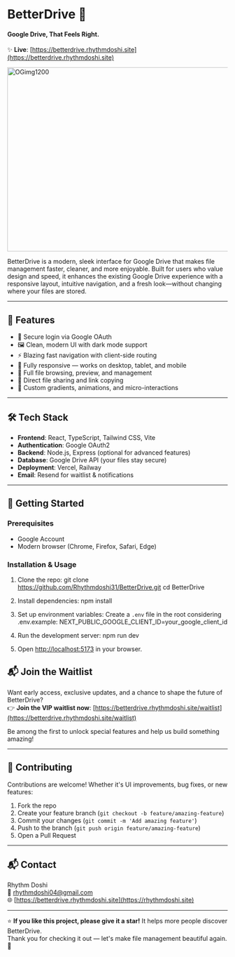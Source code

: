 # BetterDrive 👑

#### Google Drive, That Feels Right.
✨ **Live**: [https://betterdrive.rhythmdoshi.site](https://betterdrive.rhythmdoshi.site)

<img width="630" height="420" alt="OGimg1200" src="https://github.com/user-attachments/assets/1b1c85bf-1d9f-4328-aa08-5c9bfc0f8781" />

BetterDrive is a modern, sleek interface for Google Drive that makes file management faster, cleaner, and more enjoyable. Built for users who value design and speed, it enhances the existing Google Drive experience with a responsive layout, intuitive navigation, and a fresh look—without changing where your files are stored.


---

## 🌟 Features

- 🔐 Secure login via Google OAuth
- 🖼️ Clean, modern UI with dark mode support
- ⚡ Blazing fast navigation with client-side routing
- 📱 Fully responsive — works on desktop, tablet, and mobile
- 📁 Full file browsing, preview, and management
- 🔗 Direct file sharing and link copying
- 🎨 Custom gradients, animations, and micro-interactions

---

## 🛠 Tech Stack

- **Frontend**: React, TypeScript, Tailwind CSS, Vite
- **Authentication**: Google OAuth2
- **Backend**: Node.js, Express (optional for advanced features)
- **Database**: Google Drive API (your files stay secure)
- **Deployment**: Vercel, Railway
- **Email**: Resend for waitlist & notifications

---

## 🚀 Getting Started

### Prerequisites

- Google Account
- Modern browser (Chrome, Firefox, Safari, Edge)

### Installation & Usage

1. Clone the repo:
git clone https://github.com/Rhythmdoshi31/BetterDrive.git
cd BetterDrive

2. Install dependencies:
npm install

3. Set up environment variables:
Create a `.env` file in the root considering .env.example:
NEXT_PUBLIC_GOOGLE_CLIENT_ID=your_google_client_id

4. Run the development server:
npm run dev

5. Open [http://localhost:5173](http://localhost:5173) in your browser.



## 📬 Join the Waitlist

Want early access, exclusive updates, and a chance to shape the future of BetterDrive?  
👉 **Join the VIP waitlist now**: [https://betterdrive.rhythmdoshi.site/waitlist](https://betterdrive.rhythmdoshi.site/waitlist)

Be among the first to unlock special features and help us build something amazing!

---

## 🤝 Contributing

Contributions are welcome! Whether it's UI improvements, bug fixes, or new features:

1. Fork the repo
2. Create your feature branch (`git checkout -b feature/amazing-feature`)
3. Commit your changes (`git commit -m 'Add amazing feature'`)
4. Push to the branch (`git push origin feature/amazing-feature`)
5. Open a Pull Request


---

## 📬 Contact

Rhythm Doshi  
📧 [rhythmdoshi04@gmail.com](mailto:rhythmdoshi04@gmail.com)  
🌐 [https://betterdrive.rhythmdoshi.site](https://rhythmdoshi.site)

---

⭐ **If you like this project, please give it a star!** It helps more people discover BetterDrive.  
Thank you for checking it out — let's make file management beautiful again. 💙
